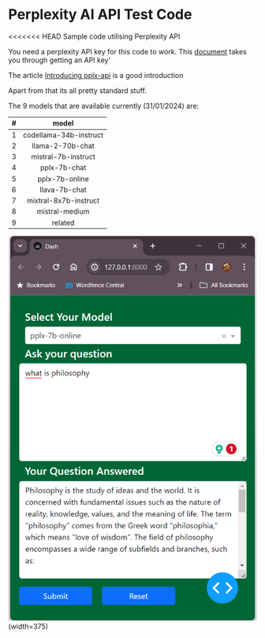 # Perplexity AI API Test Code
<<<<<<< HEAD
Sample code utilising Perplexity API<p>
You need a perplexity API key for this code to work. This [document](https://docs.perplexity.ai/docs/getting-started) takes you through getting an API key' 

The article [Introducing pplx-api](https://blog.perplexity.ai/blog/introducing-pplx-api) is a good introduction



Apart from that its all pretty standard stuff. 

The 9 models that are available currently (31/01/2024) are:

| # |          model         |
|---|:----------------------:|
| 1 | codellama-34b-instruct |
| 2 |    llama-2-70b-chat    |
| 3 |   mistral-7b-instruct  |
| 4 |      pplx-7b-chat      |
| 5 |     pplx-7b-online     |
| 6 |      llava-7b-chat     |
| 7 |  mixtral-8x7b-instruct |
| 8 |     mistral-medium     |
| 9 |         related        |

![img.png](img.png)(width=375)

